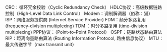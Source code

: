 CRC：循环冗余校验（Cyclic Redundancy Check）
HDLC协议：高级数据链路控制（High-Level Data Link Control）
Modem：调制解调器（俗称：猫）
ISP：网络服务提供商 (Internet Service Provider)
FDM：频分多路复用 (frequency-division multiplexing)
TDM ：时分多路复用 (time-division multiplexing) 
PPP协议：（Point-to-Point Protocol）
OSPF：链路状态路由算法
RIP：距离向量路由算法 (Routing Information Protocol, 路由信息协议）
MTU：最大传送字节（max transmit unit）